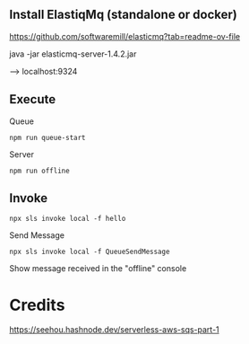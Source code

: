 

## Install ElastiqMq (standalone or docker)

https://github.com/softwaremill/elasticmq?tab=readme-ov-file


java -jar elasticmq-server-1.4.2.jar

--> localhost:9324


## Execute

Queue

    npm run queue-start

Server

    npm run offline

## Invoke

    npx sls invoke local -f hello

Send Message

    npx sls invoke local -f QueueSendMessage

Show message received in the "offline" console

# Credits

https://seehou.hashnode.dev/serverless-aws-sqs-part-1